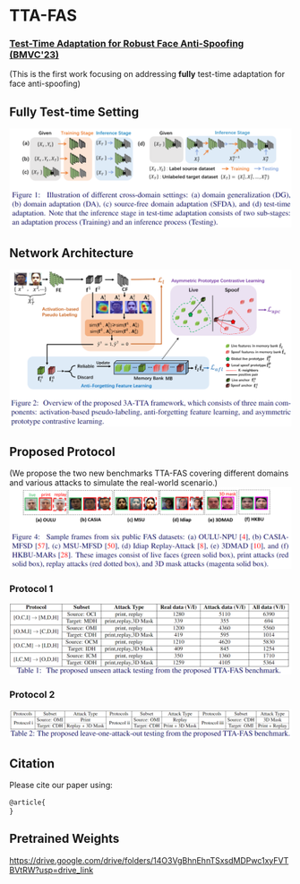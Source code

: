 # TTA-FAS
### [Test-Time Adaptation for Robust Face Anti-Spoofing (BMVC'23)]()

(This is the first work focusing on addressing **fully** test-time adaptation for face anti-spoofing)
## Fully Test-time Setting 
![Screenshot](figures/TTA_setting.png) 

## Network Architecture
![Screenshot](figures/Network.png) 

## Proposed Protocol
(We propose the two new benchmarks TTA-FAS covering different domains and various attacks to simulate the real-world scenario.)
![Screenshot](figures/datasets.png)

### Protocol 1
![Screenshot](figures/Protocol_1.png)

### Protocol 2
![Screenshot](figures/Protocol_2.png)

## Citation

Please cite our paper using:

```
@article{
}
```

## Pretrained Weights
https://drive.google.com/drive/folders/14O3VgBhnEhnTSxsdMDPwc1xyFVTBVtRW?usp=drive_link

